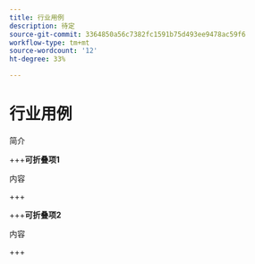 ```yaml
---
title: 行业用例
description: 待定
source-git-commit: 3364850a56c7382fc1591b75d493ee9478ac59f6
workflow-type: tm+mt
source-wordcount: '12'
ht-degree: 33%

---
```


# 行业用例

简介

+++**可折叠项1**

内容

+++

+++**可折叠项2**

内容

+++
